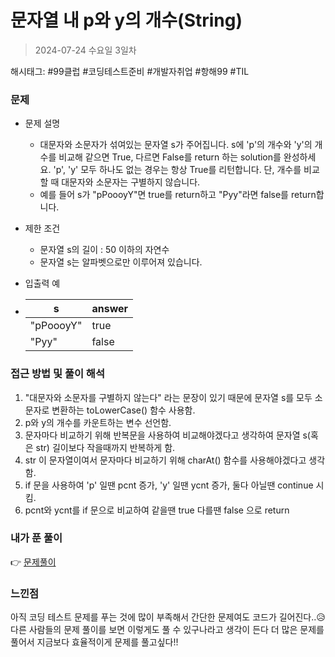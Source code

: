 # 문자열 내 p와 y의 개수(String)
> 2024-07-24 수요일 3일차

해시태그: #99클럽 #코딩테스트준비 #개발자취업 #항해99 #TIL

### 문제
+ 문제 설명
    + 대문자와 소문자가 섞여있는 문자열 s가 주어집니다. s에 'p'의 개수와 'y'의 개수를 비교해 같으면 True, 다르면 False를 return 하는 solution를 완성하세요. 'p', 'y' 모두 하나도 없는 경우는 항상 True를 리턴합니다. 단, 개수를 비교할 때 대문자와 소문자는 구별하지 않습니다.
    + 예를 들어 s가 "pPoooyY"면 true를 return하고 "Pyy"라면 false를 return합니다.

+ 제한 조건
    + 문자열 s의 길이 : 50 이하의 자연수
    + 문자열 s는 알파벳으로만 이루어져 있습니다.

+ 입출력 예 
+ |s|answer|
  |---|---|
  |"pPoooyY"|true|
  |"Pyy"|false|

### 접근 방법 및 풀이 해석
1. "대문자와 소문자를 구별하지 않는다" 라는 문장이 있기 때문에 문자열 s를 모두 소문자로 변환하는 toLowerCase() 함수 사용함.
2. p와 y의 개수를 카운트하는 변수 선언함.
3. 문자마다 비교하기 위해 반복문을 사용하여 비교해야겠다고 생각하여 문자열 s(혹은 str) 길이보다 작을때까지 반복하게 함.
4. str 이 문자열이여서 문자마다 비교하기 위해 charAt() 함수를 사용해야겠다고 생각함. 
5. if 문을 사용하여 'p' 일땐 pcnt 증가, 'y' 일땐 ycnt 증가, 둘다 아닐땐 continue 시킴.
6. pcnt와 ycnt를 if 문으로 비교하여 같을땐 true 다를땐 false 으로 return

### 내가 푼 풀이
👉 [문제풀이](https://github.com/subbangE/codingTest-study/blob/master/src/day_3/String.java)

### 느낀점
아직 코딩 테스트 문제를 푸는 것에 많이 부족해서 간단한 문제여도 코드가 길어진다..😥 다른 사람들의 문제 풀이를 보면 이렇게도 풀 수 있구나라고 생각이 든다 더 많은 문제를 풀어서 지금보다 효율적이게 문제를 풀고싶다!!